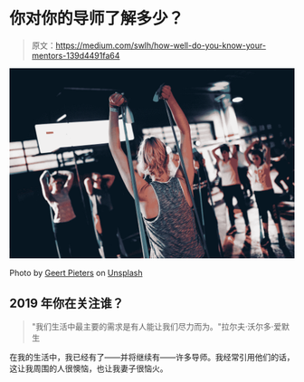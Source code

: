 # 你对你的导师了解多少？

> 原文：<https://medium.com/swlh/how-well-do-you-know-your-mentors-139d4491fa64>

![](img/bd2223b146e4f2e5b844bdf93832ce40.png)

Photo by [Geert Pieters](https://unsplash.com/@shotsbywolf?utm_source=medium&utm_medium=referral) on [Unsplash](https://unsplash.com?utm_source=medium&utm_medium=referral)

## 2019 年你在关注谁？

> "我们生活中最主要的需求是有人能让我们尽力而为。"拉尔夫·沃尔多·爱默生

在我的生活中，我已经有了——并将继续有——许多导师。我经常引用他们的话，这让我周围的人很懊恼，也让我妻子很恼火。